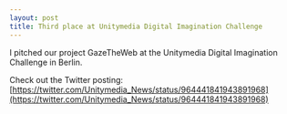 ```yaml
---
layout: post
title: Third place at Unitymedia Digital Imagination Challenge
---
```

I pitched our project GazeTheWeb at the Unitymedia Digital Imagination Challenge in Berlin.

Check out the Twitter posting: [https://twitter.com/Unitymedia_News/status/964441841943891968](https://twitter.com/Unitymedia_News/status/964441841943891968)
